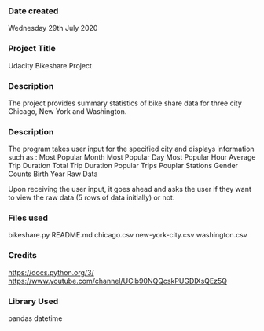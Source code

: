 ### Date created
Wednesday 29th July 2020

### Project Title
Udacity Bikeshare Project

### Description
The project provides summary statistics of bike share data for three city Chicago, New York and Washington.

### Description
The program takes user input for the specified city and displays information such as :
Most Popular Month
Most Popular Day
Most Popular Hour
Average Trip Duration
Total Trip Duration
Popular Trips
Pouplar Stations
Gender Counts
Birth Year
Raw Data


Upon receiving the user input, it goes ahead and asks the user if they want to view the raw data (5 rows of data initially) or not.

### Files used

bikeshare.py
README.md
chicago.csv
new-york-city.csv
washington.csv


### Credits
https://docs.python.org/3/
https://www.youtube.com/channel/UClb90NQQcskPUGDIXsQEz5Q

### Library Used
pandas
datetime


